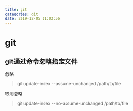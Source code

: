 ```yaml
---
title: git
categories: git
date: 2019-12-05 11:03:56
---
```

# git

## git通过命令忽略指定文件

忽略
> git update-index --assume-unchanged /path/to/file

取消忽略

> git update-index --no-assume-unchanged /path/to/file